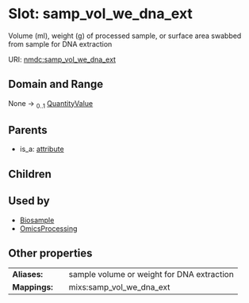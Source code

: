 
# Slot: samp_vol_we_dna_ext


Volume (ml), weight (g) of processed sample, or surface area swabbed from sample for DNA extraction

URI: [nmdc:samp_vol_we_dna_ext](https://microbiomedata/meta/samp_vol_we_dna_ext)


## Domain and Range

None &#8594;  <sub>0..1</sub> [QuantityValue](QuantityValue.md)

## Parents

 *  is_a: [attribute](attribute.md)

## Children


## Used by

 * [Biosample](Biosample.md)
 * [OmicsProcessing](OmicsProcessing.md)

## Other properties

|  |  |  |
| --- | --- | --- |
| **Aliases:** | | sample volume or weight for DNA extraction |
| **Mappings:** | | mixs:samp_vol_we_dna_ext |

